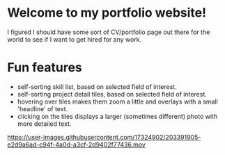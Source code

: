 # Welcome to my portfolio website!
I figured I should have some sort of CV/portfolio page out there for the world to see if I want to get hired for any work. 

# Fun features
- self-sorting skill list, based on selected field of interest. 
- self-sorting project detail tiles, based on selected field of interest. 
- hovering over tiles makes them zoom a little and overlays with a small 'headline' of text. 
- clicking on the tiles displays a larger (sometimes different) photo with more detailed text. 

https://user-images.githubusercontent.com/17324902/203391905-e2d9a6ad-c94f-4a0d-a3cf-2d9402f77436.mov

